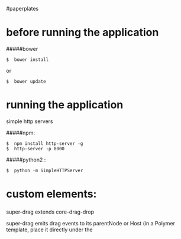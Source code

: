 #paperplates



# before running the application

#####bower

	$  bower install

or 

	$  bower update



# running the application

simple http servers

#####npm:

	$  npm install http-server -g
	$  http-server -p 8000
	
#####python2 : 
	
	$  python -m SimpleHTTPServer

# custom elements:


##### <super-drag></super-drag>

super-drag extends core-drag-drop

super-drag emits drag events to its parentNode or Host (in a Polymer template, place it directly under the <template> tag)

Example:

```html
<polymer-element name="my-draggable-item" >
  <template>
    <super-drag></super-drag>
    <div>...</div>
    ...
  </template>
  <script>
  	Polymer({
		ready: function() {
			this.addEventListener('super-drag-start', function(e) {
				var dragInfo = e.detail;
				dragInfo.avatar.innerText = this.name;
			});
		}
	});
  </script>
</polymer-element>
```

available events:

* **super-drag-start**: dragging started
* **super-drag-drag**: dragging (coordinates, etc available)
* **super-drag-drop**: dragging ended 

e.detail = dragInfo from core-drag-drop



##### <super-drop>...</super-drop>

super-drop registers for a dragged object by super-drag

Example:
```html
<polymer-element name="my-drop-target" >
  <template>
    <super-drop>
     ... <!-- elements can be dropped here -->

     <span>{{ message }}</span>
    </super-drop>
  </template>
  <script>
  	Polymer({
  		publish:{
  		  message : ""
  		},
		ready: function(e) {
			this.addEventListener('super-drag-enter-my-draggable-item', function(e) {
			var draggableItem = e.detail;
			this.message = "an item is over me";
		});
		this.addEventListener('super-drag-leave', function(e) {
			this.message = "";
		});
		this.addEventListener('super-drop-my-draggable-item', function(e) {
			var draggableItem = e.detail;
			this.message = "an item was dropped on me";
		});			}
	});
  </script>
</polymer-element>
```
available events:

* **super-drag-enter**: an element was dragged onto an enclosed childNode
* **super-drag-enter-{custom-elem}**: a {custom-elem} element was dragged onto an enclosed childNode
* **super-drag-leave**: an element was dragged out of an enclosed childNode or dropped
* **super-drag-leave-{custom-elem}**: a {custom-elem} element was dragged out of an enclosed childNode or dropped
* **super-drop**: an element was dragged onto an enclosed childNode
* **super-drop-{custom-elem}**: a {custom-elem} element was dragged onto an enclosed childNode



##links


####webcomponents

[http://webcomponents.org/](http://webcomponents.org/)
[http://css-tricks.com/modular-future-web-components/](http://css-tricks.com/modular-future-web-components/)

####polymer:

[http://www.polymer-project.org/docs/start/creatingelements.html](http://www.polymer-project.org/docs/start/creatingelements.html)

[http://www.polymer-project.org/docs/elements/layout-elements.html](http://www.polymer-project.org/docs/elements/layout-elements.html)

[http://www.polymer-project.org/docs/polymer/layout-attrs.html](http://www.polymer-project.org/docs/polymer/layout-attrs.html)
